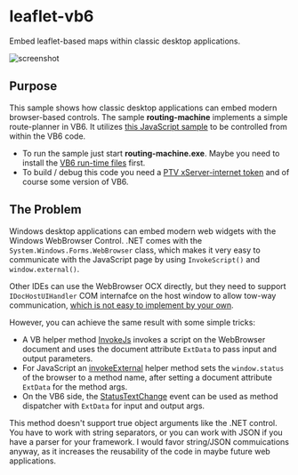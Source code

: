 # leaflet-vb6
Embed leaflet-based maps within classic desktop applications.

![screenshot](https://cdn.rawgit.com/oliverheilig/leaflet-vb6/baed5a65/screenshot.png)

## Purpose
This sample shows how classic desktop applications can embed modern browser-based controls. The sample **routing-machine** implements a simple route-planner in VB6. It utilizes [this JavaScript sample](https://github.com/ptv-logistics/xserverjs/tree/master/premium-samples/lrm-xserver/xserver-1) to be controlled from within the VB6 code.

* To run the sample just start **routing-machine.exe**. Maybe you need to install the [VB6 run-time files](https://support.microsoft.com/en-us/help/192461/vbrun60-exe-installs-visual-basic-6-0-run-time-files) first.
* To build / debug this code you need a [PTV xServer-internet token](https://xserver.ptvgroup.com/en-uk/products/ptv-xserver-internet/test/) and of course some version of VB6. 

## The Problem
Windows desktop applications can embed modern web widgets with the Windows WebBrowser Control.
.NET comes with the ```System.Windows.Forms.WebBrowser``` class, which makes it very easy to communicate with the JavaScript page by using ```InvokeScript()``` and ```window.external()```. 

Other IDEs can use the WebBrowser OCX directly, but they need to support ```IDocHostUIHandler``` COM internafce on the host window to allow tow-way communication, [which is not easy to implement by your own](https://stackoverflow.com/questions/15160567/provide-a-vb6-object-for-window-external-in-a-webbrowser-hosted-page).

However, you can achieve the same result with some simple tricks:

* A VB helper method [InvokeJs](https://github.com/oliverheilig/leaflet-vb6/blob/master/Hello.frm#L81-L85) invokes a script on the WebBrowser document and uses the document attribute ```ExtData``` to pass input and output parameters.
* For JavaScript an [invokeExternal](https://github.com/oliverheilig/leaflet-vb6/blob/master/hello.html#L13-L22) helper method sets the ```window.status``` of the browser to a method name, after setting a document attribute ```ExtData``` for the method args.
* On the VB6 side, the [StatusTextChange](https://github.com/oliverheilig/leaflet-vb6/blob/master/Hello.frm#L68-L78)  event can be used as method dispatcher with ```ExtData``` for input and output args. 

This method doesn't support true object arguments like the .NET control. You have to work with string separators, or you can work with JSON if you have a parser for your framework. I would favor string/JSON commuications anyway, as it increases the reusability of the code in maybe future web applications.
